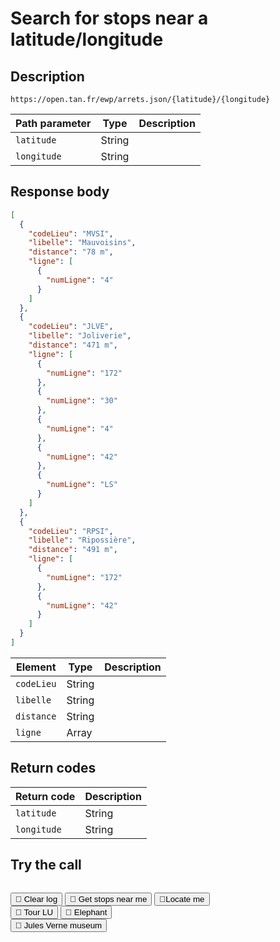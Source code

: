 # Search for stops near a latitude/longitude

## Description

``` { .get }
https://open.tan.fr/ewp/arrets.json/{latitude}/{longitude}
```

| Path parameter | Type   | Description |
| -------------- | ------ | ----------- |
| `latitude`     | String |             |
| `longitude`    | String |             |

## Response body

```json
[
  {
    "codeLieu": "MVSI",
    "libelle": "Mauvoisins",
    "distance": "78 m",
    "ligne": [
      {
        "numLigne": "4"
      }
    ]
  },
  {
    "codeLieu": "JLVE",
    "libelle": "Joliverie",
    "distance": "471 m",
    "ligne": [
      {
        "numLigne": "172"
      },
      {
        "numLigne": "30"
      },
      {
        "numLigne": "4"
      },
      {
        "numLigne": "42"
      },
      {
        "numLigne": "LS"
      }
    ]
  },
  {
    "codeLieu": "RPSI",
    "libelle": "Ripossière",
    "distance": "491 m",
    "ligne": [
      {
        "numLigne": "172"
      },
      {
        "numLigne": "42"
      }
    ]
  }
]
```

| Element     | Type   |  Description     |
| ----------- | ------ | ---------------- |
| `codeLieu`  | String |                  |
| `libelle`   | String |                  |
| `distance`  | String |                  |
| `ligne`     | Array  |                  |

## Return codes

| Return code   | Description     |
| ------------- | ---------------- |
| `latitude`    | String | 
| `longitude`   | String | 

## Try the call

<pre><code class="url"></code></pre>

<div id="map"></div>

<div class="spacing1">
    <button id="clearButton" class="md-button">🧹 Clear log</button>
    <button id="fetchButton" class="md-button">🚏 Get stops near me</button>
    <button id="locateButton" class="md-button">📍Locate me</button>
</div>

<div class="spacing2">
    <button id="tourLu" class="md-button">🍪 Tour LU</button>
    <button id="elephant" class="md-button">🐘 Elephant</button>
</div>

<div class="spacing3">
    <button id="julesVerne" class="md-button">🐚 Jules Verne museum</button>
</div>

<pre><code class="message"></code></pre>

<!-- Script section -->
<script src="https://unpkg.com/leaflet/dist/leaflet.js"></script>
<script src="../javascripts/simpler.js"></script>

<!-- Fullscreen plugin for leaflet -->
<script src='https://api.mapbox.com/mapbox.js/plugins/leaflet-fullscreen/v1.0.1/Leaflet.fullscreen.min.js'></script>
<link href='https://api.mapbox.com/mapbox.js/plugins/leaflet-fullscreen/v1.0.1/leaflet.fullscreen.css' rel='stylesheet' />

<link rel="stylesheet" href="https://unpkg.com/leaflet/dist/leaflet.css" />

